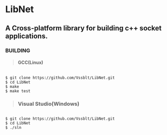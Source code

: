 LibNet
======

A Cross-platform library for building c++ socket applications.
------

###  BUILDING


> #### GCC(Linux)
```

$ git clone https://github.com/Vssblt/LibNet.git
$ cd LibNet
$ make
$ make test
```


> ### Visual Studio(Windows)
```

$ git clone https://github.com/Vssblt/LibNet.git
$ cd LibNet
$ ./sln
```
